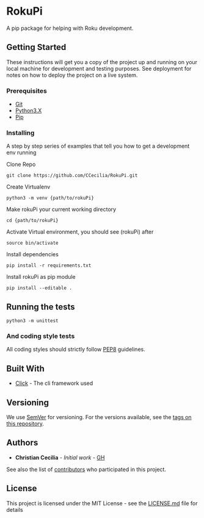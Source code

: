 # RokuPi
A pip package for helping with Roku development.

## Getting Started

These instructions will get you a copy of the project up and running on your local machine for development and testing purposes. See deployment for notes on how to deploy the project on a live system.

### Prerequisites

* [Git](https://git-scm.com/book/en/v2/Getting-Started-Installing-Git)
* [Python3.X](https://www.python.org/downloads/)
* [Pip](https://pip.pypa.io/en/stable/installing/)


### Installing

A step by step series of examples that tell you how to get a development env running

Clone Repo

```shell script
git clone https://github.com/CCecilia/RokuPi.git
```

Create Virtualenv

```shell script
python3 -m venv {path/to/rokuPi}
```

Make rokuPi your current working directory

```shell script
cd {path/to/rokuPi}
```

Activate Virtual environment, you should see (rokuPi) after

```shell script
source bin/activate
```

Install dependencies

```shell script
pip install -r requirements.txt
```

Install rokuPi as pip module

```shell script
pip install --editable .
```

## Running the tests

```shell script
python3 -m unittest
```

### And coding style tests

All coding styles should strictly follow [PEP8](https://www.python.org/dev/peps/pep-0008/) guidelines.

## Built With

* [Click](https://palletsprojects.com/p/click/) - The cli framework used

## Versioning

We use [SemVer](http://semver.org/) for versioning. For the versions available, see the [tags on this repository](https://github.com/your/project/tags). 

## Authors

* **Christian Cecilia** - *Initial work* - [GH](https://github.com/CCecilia/)

See also the list of [contributors](https://github.com/your/project/contributors) who participated in this project.

## License

This project is licensed under the MIT License - see the [LICENSE.md](LICENSE.md) file for details
